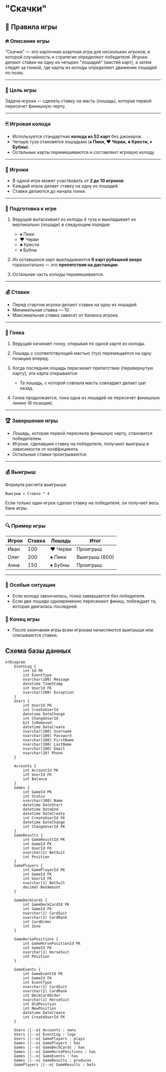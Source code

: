 # "Скачки"
## 📜 Правила игры

### 🔥 Описание игры
"Скачки" — это карточная азартная игра для нескольких игроков, в которой случайность и стратегия определяют победителя. Игроки делают ставки на одну из четырех "лошадей" (мастей карт), а затем следят за гонкой, где карты из колоды определяют движение лошадей по полю.

---

### 🎯 Цель игры
Задача игрока — сделать ставку на масть (лошадь), которая первой пересечет финишную черту.

---

### 🃏 Игровая колода
- Используется стандартная **колода из 52 карт** без джокеров.
- Четыре туза становятся лошадьми (**♠️ Пики, ♥️ Черви, ♣️ Крести, ♦️ Бубны**).
- Остальные карты перемешиваются и составляют игровую колоду.

---

### 👥 Игроки
- В одной игре может участвовать от **2 до 10 игроков**.
- Каждый игрок делает ставку на одну из лошадей.
- Ставки делаются до начала гонки.

---

### 📌 Подготовка к игре
1. Ведущий вытаскивает из колоды 4 туза и выкладывает их вертикально (лошади) в следующем порядке:
    - ♠️ Пики
    - ♥️ Черви
    - ♣️ Крести
    - ♦️ Бубны

2. Из оставшихся карт выкладываются **6 карт рубашкой вверх** горизонтально — это **препятствия на дистанции**.

3. Остальная часть колоды перемешивается.

---

### 💰 Ставки
- Перед стартом игроки делают ставки на одну из лошадей.
- Минимальная ставка — 10.
- Максимальная ставка зависит от баланса игрока.

---

### 🏇 Гонка
1. Ведущий начинает гонку, открывая по одной карте из колоды.
2. Лошадь с соответствующей мастью (туз) перемещается на одну позицию вперед.
3. Когда последняя лошадь пересекает препятствие (перевернутую карту), эта карта открывается:
   - Та лошадь, с которой совпала масть совпадает делает шаг назад.

4. Гонка продолжается, пока одна из лошадей не пересечет финишную линию (6 позиция).

---

### 🏆 Завершение игры
- Лошадь, которая первой пересекла финишную черту, становится победителем.
- Игроки, сделавшие ставку на победителя, получают выигрыш в зависимости от коэффициента.
- Остальные ставки проигрываются.

---

### 💰 Выигрыш
Формула расчета выигрыша:
``` 
Выигрыш = Ставка * 4
```
Если только один игрок сделал ставку на победителя, он получает весь банк игры.

---

### 🔍 Пример игры
| Игрок      | Ставка   | Лошадь   | Итог    |
|------------|----------|----------|---------|
| Иван       | 100      | ♥️ Черви | Проигрыш |
| Олег       | 200      | ♠️ Пики  | Выигрыш (800) |
| Анна       | 150      | ♦️ Бубны | Проигрыш |

---

### 🛑 Особые ситуации
- Если колода закончилась, гонка завершается без победителя.
- Если две лошади одновременно пересекают финиш, побеждает та, которая двигалась последней.

### 🔑 Конец игры
- После окончания игры всем игрокам начисляются выигрыши или списываются ставки.

## Схема базы данных
``` mermaid
erDiagram
    EventLog {
        int Id PK
        int EventType
        nvarchar(100) Message
        datetime TimeStamp
        int UserId FK
        nvarchar(100) Exception
    }
    Users {
        int UserId PK
        int CreateUserId
        datetime DateChange
        int ChangeUserId
        bit IsRemoved
        datetime DateCreate
        nvarchar(100) Username
        nvarchar(100) Password
        nvarchar(100) FirstName
        nvarchar(100) LastName
        nvarchar(100) Email
        nvarchar(20) Phone
    }
    
    Accounts {
        int AccountId PK
        int UserId FK
        int Balance
    }
    Games {
        int GameId PK
        int Status
        nvarchar(100) Name
        datetime DateStart
        datetime DateEnd
        datetime DateCreate
        int CreateUserId FK
        datetime DateChange
        int ChangeUserId FK
    }
    GameResults {
        int GameResultId PK
        int GameId FK
        int UserId FK
        nvarchar(1) BetSuit
        int Position
    }
    GamePlayers {
        int GamePlayerId PK
        int GameId FK
        int UserId FK
        nvarchar(1) BetSuit
        decimal BetAmount
    }
    
    GameDeckCards {
        int GameDeckCardId PK
        int GameId FK
        nvarchar(1) CardSuit
        nvarchar(2) CardRank
        int CardOrder
        int Zone
    }
    
    GameHorsePositions {
        int GameHorsePositionId PK
        int GameId FK
        nvarchar(1) HorseSuit
        int Position
    }
    
    GameEvents {
        int GameEventId PK
        int GameId FK
        int EventType
        nvarchar(1) CardSuit
        nvarchar(2) CardRank
        int DeckCardOrder
        nvarchar(1) HorseSuit
        int OldPosition
        int NewPosition
        datetime DateCreate
        int CreateUserId FK
    }
    
    Users ||--o{ Accounts : owns
    Users ||--o{ EventLog : logs
    Users ||--o{ GamePlayers : plays
    Games ||--o{ GamePlayers : has
    Games ||--o{ GameDeckCards : has
    Games ||--o{ GameHorsePositions : has
    Games ||--o{ GameEvents : has
    Games ||--o{ GameResults : produces
    GamePlayers ||--o{ GameResults : bets
```
